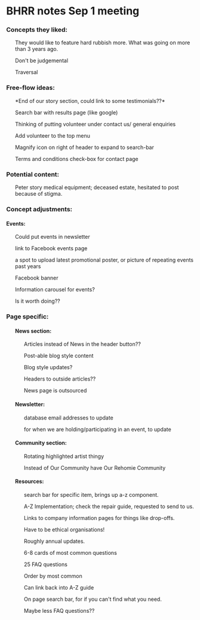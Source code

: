 <h1>BHRR notes Sep 1 meeting</h1>

<h3>Concepts they liked:</h3>
  <ul>They would like to feature hard rubbish more. What was going on more than 3 years ago.</ul>
  <ul>Don't be judgemental</ul>
  <ul>Traversal</ul>

<h3>Free-flow ideas:</h3>
  <ul>*End of our story section, could link to some testimonials??*</ul>
  <ul>Search bar with results page (like google)</ul>
  <ul>Thinking of putting volunteer under contact us/ general enquiries</ul>
  <ul>Add volunteer to the top menu</ul>
  <ul>Magnify icon on right of header to expand to search-bar</ul>
  <ul>Terms and conditions check-box for contact page</ul>


<h3>Potential content:</h3>
 <ul> Peter story medical equipment; deceased estate, hesitated to post because of stigma. </ul>

<h3>Concept adjustments:</h3>
  <h4>Events:</h4>
    <ul>Could put events in newsletter</ul>
    <ul>link to Facebook events page </ul>
    <ul>a spot to upload latest promotional poster, or picture of repeating events past years</ul>
    <ul>Facebook banner</ul>
    <ul>Information carousel for events?</ul>
    <ul>Is it worth doing??</ul>

<h3>Page specific:</h3>
<ul>
  <h4>News section:</h4>
    <ul>Articles instead of News in the header button??</ul>
    <ul>Post-able blog style content </ul>
    <ul>Blog style updates?</ul>
    <ul>Headers to outside articles??</ul>
    <ul>News page is outsourced </ul>
</ul>
<ul>
  <h4>Newsletter:</h4>
    <ul>database email addresses to update</ul>
    <ul>for when we are holding/participating in an event, to update</ul>
</ul>
<ul>
  <h4>Community section:</h4>
    <ul>Rotating highlighted artist thingy</ul>
    <ul>Instead of Our Community have Our Rehomie Community </ul>
</ul>
<ul>
  <h4>Resources:</h4>
    <ul>search bar for specific item, brings up a-z component. </ul>
    <ul>A-Z Implementation; check the repair guide, requested to send to us.</ul>
    <ul>Links to company information pages for things like drop-offs.</ul>
    <ul>Have to be ethical organisations!</ul>
    <ul>Roughly annual updates. </ul>
    <ul>6-8 cards of most common questions</ul>
    <ul>25 FAQ questions</ul>
    <ul>Order by most common</ul>
    <ul>Can link back into A-Z guide</ul>
    <ul>On page search bar, for if you can't find what you need.</ul>
    <ul>Maybe less FAQ questions??</ul>
</ul>










